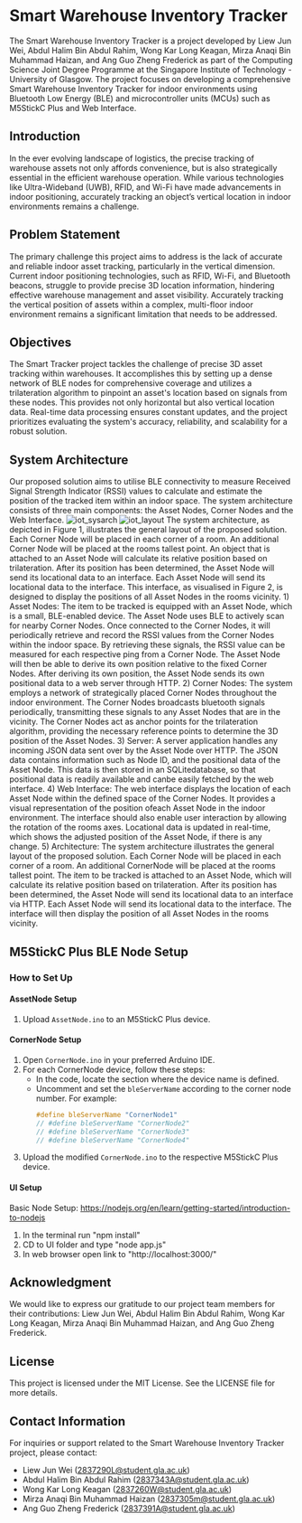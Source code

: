 # Smart Warehouse Inventory Tracker

The Smart Warehouse Inventory Tracker is a project developed by Liew Jun Wei, Abdul Halim Bin Abdul Rahim, Wong Kar Long Keagan, Mirza Anaqi Bin Muhammad Haizan, and Ang Guo Zheng Frederick as part of the Computing Science Joint Degree Programme at the Singapore Institute of Technology - University of Glasgow. The project focuses on developing a comprehensive Smart Warehouse Inventory Tracker for indoor environments using Bluetooth Low Energy (BLE) and microcontroller units (MCUs) such as M5StickC Plus and Web Interface. 

## Introduction
In the ever evolving landscape of logistics, the precise tracking of warehouse assets not only affords convenience, but is also strategically essential in the efficient warehouse operation. While various technologies like Ultra-Wideband (UWB), RFID, and Wi-Fi have made advancements in indoor positioning, accurately tracking an object’s vertical location in indoor environments remains a challenge.

## Problem Statement
The primary challenge this project aims to address is the lack of accurate and reliable indoor asset tracking, particularly in the vertical dimension. Current indoor positioning technologies, such as RFID, Wi-Fi, and Bluetooth beacons, struggle to provide precise 3D location information, hindering effective warehouse management and asset visibility. Accurately tracking the vertical position of assets within a complex, multi-floor indoor environment remains a significant limitation that needs to be addressed.

## Objectives
The Smart Tracker project tackles the challenge of precise 3D asset tracking within warehouses. It accomplishes this by setting up a dense network of BLE nodes for comprehensive coverage and utilizes a trilateration algorithm to pinpoint an asset's location based on signals from these nodes. This provides not only horizontal but also vertical location data. Real-time data processing ensures constant updates, and the project prioritizes evaluating the system's accuracy, reliability, and scalability for a robust solution.

## System Architecture
Our proposed solution aims to utilise BLE connectivity to measure Received Signal Strength Indicator (RSSI) values to calculate and estimate the position of the tracked item within an indoor space. The system architecture consists of three main components: the Asset Nodes, Corner Nodes and the Web Interface.
![iot_sysarch](https://github.com/JustinLim19/CSC2106-IoT-T29-Smart-Warehouse-Inventory-Tracker/assets/116666462/1c3ac224-876f-462c-80f7-49cea15e1c95)
![iot_layout](https://github.com/JustinLim19/CSC2106-IoT-T29-Smart-Warehouse-Inventory-Tracker/assets/116666462/f620f61b-0fdf-4963-ba9a-c15d0394083c)
The system architecture, as depicted in Figure 1, illustrates the general layout of the proposed solution. Each Corner Node will be placed in each corner of a room. An additional Corner Node will be placed at the rooms tallest point. An object that is attached to an Asset Node will calculate its relative position based on trilateration. After its position has been determined, the Asset Node will send its locational data to an interface. Each Asset Node will send its locational data to the interface. This interface, as visualised in Figure 2, is designed to display the positions of all Asset Nodes in the rooms vicinity. 1) Asset Nodes: The item to be tracked is equipped with an Asset Node, which is a small, BLE-enabled device. The Asset Node uses BLE to actively scan for nearby Corner Nodes. Once connected to the Corner Nodes, it will periodically retrieve and record the RSSI values from the Corner Nodes within the indoor space. By retrieving these signals, the RSSI value can be measured for each respective ping from a Corner Node. The Asset Node will then be able to derive its own position relative to the fixed Corner Nodes. After deriving its own position, the Asset Node sends its own positional data to a web server through HTTP. 2) Corner Nodes: The system employs a network of strategically placed Corner Nodes throughout the indoor environment. The Corner Nodes broadcasts bluetooth signals periodically, transmitting these signals to any Asset Nodes that are in the vicinity. The Corner Nodes act as anchor points for the trilateration algorithm, providing the necessary reference points to determine the 3D position of the Asset Nodes. 3) Server: A server application handles any incoming JSON data sent over by the Asset Node over HTTP. The JSON data contains information such as Node ID, and the positional data of the Asset Node. This data is then stored in an SQLitedatabase, so that positional data is readily available and canbe easily fetched by the web interface. 4) Web Interface: The web interface displays the location of each Asset Node within the defined space of the Corner Nodes. It provides a visual representation of the position ofeach Asset Node in the indoor environment. The interface should also enable user interaction by allowing the rotation of the rooms axes. Locational data is updated in real-time, which shows the adjusted position of the Asset Node, if there is any change. 5) Architecture: The system architecture illustrates the general layout of the proposed solution. Each Corner Node will be placed in each corner of a room. An additional CornerNode will be placed at the rooms tallest point. The item to be tracked is attached to an Asset Node, which will calculate its relative position based on trilateration. After its position has been determined, the Asset Node will send its locational data to an interface via HTTP. Each Asset Node will send its locational data to the interface. The interface will then display the position of all Asset Nodes in the rooms vicinity.

## M5StickC Plus BLE Node Setup

### How to Set Up

#### AssetNode Setup
1. Upload `AssetNode.ino` to an M5StickC Plus device.

#### CornerNode Setup
1. Open `CornerNode.ino` in your preferred Arduino IDE.
2. For each CornerNode device, follow these steps:
   - In the code, locate the section where the device name is defined.
   - Uncomment and set the `bleServerName` according to the corner node number. For example:
     ```c
     #define bleServerName "CornerNode1"
     // #define bleServerName "CornerNode2"
     // #define bleServerName "CornerNode3"
     // #define bleServerName "CornerNode4"
     ```
3. Upload the modified `CornerNode.ino` to the respective M5StickC Plus device.

#### UI Setup
Basic Node Setup: https://nodejs.org/en/learn/getting-started/introduction-to-nodejs
1. In the terminal run "npm install"
2. CD to UI folder and type "node app.js"
3. In web browser open link to "http://localhost:3000/"

## Acknowledgment
We would like to express our gratitude to our project team members for their contributions: Liew Jun Wei, Abdul Halim Bin Abdul Rahim, Wong Kar Long Keagan, Mirza Anaqi Bin Muhammad Haizan, and Ang Guo Zheng Frederick.

## License
This project is licensed under the MIT License. See the LICENSE file for more details.

## Contact Information
For inquiries or support related to the Smart Warehouse Inventory Tracker project, please contact:
- Liew Jun Wei (2837290L@student.gla.ac.uk)
- Abdul Halim Bin Abdul Rahim (2837343A@student.gla.ac.uk)
- Wong Kar Long Keagan (2837260W@student.gla.ac.uk)
- Mirza Anaqi Bin Muhammad Haizan (2837305m@student.gla.ac.uk)
- Ang Guo Zheng Frederick (2837391A@student.gla.ac.uk)
